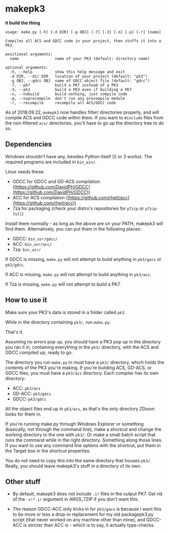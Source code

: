 # makepk3

**it build the thing**

```text
usage: make.py [-h] [-d DIR] [-g OBJ] [-7] [-3] [-n] [-p] [-r] [name]

Compiles all ACS and GDCC code in your project, then stuffs it into a PK3.

positional arguments:
  name                name of your PK3 (default: directory name)

optional arguments:
  -h, --help          show this help message and exit
  -d DIR, --dir DIR   location of your project (default: "pk3")
  -g OBJ, --gdcc OBJ  name of GDCC object file (default: "gdcc")
  -7, --pk7           build a PK7 instead of a PK3
  -3, --pk3           build a PK3 even if building a PK7
  -n, --nobuild       build nothing, just compile code
  -p, --noprecompile  don't run any precompile module
  -r, --recompile     recompile all ACS/GDCC code
```

As of 2018.09.22, `makepk3` now handles filter/ directories properly, and will
compile ACS and GDCC code within them. If you want to `#include` files from the
non-filtered `acs/` directories, you'll have to go up the directory tree to do so.


## Dependencies

Windows shouldn't have any, besides Python itself (2 or 3 works). The required
programs are included in `bin_win/`.

Linux needs these:

- GDCC for GDCC and GD-ACS compilation ([https://github.com/DavidPH/GDCC](https://github.com/DavidPH/GDCC))
- ACC  for ACS compilation ([https://github.com/rheit/acc](https://github.com/rheit/acc))
- 7za  for packaging (check your distro's repositories for `p7zip` or `p7zip-full`)

Install them normally - as long as the above are on your PATH, makepk3 will find them.
Alternatively, you can put them in the following places:

- GDCC: `bin_usr/gdcc/`
- ACC:  `bin_usr/acc/`
- 7za:  `bin_usr/`

If GDCC is missing, `make.py` will not attempt to build anything in `pk3/gacs` or `pk3/gdcc`.

If ACC is missing, `make.py` will not attempt to build anything in `pk3/acs`.

If 7za is missing, `make.py` will not attempt to build a PK7.

## How to use it

Make sure your PK3's data is stored in a folder called `pk3`.

While in the directory containing `pk3/`, run `make.py`.

That's it.

Assuming no errors pop up, you should have a PK3 pop up in the directory you ran
it in, containing everything in the `pk3/` directory, with the ACS and GDCC
compiled up, ready to go.

The directory you run `make.py` in must have a `pk3/` directory, which holds the
contents of the PK3 you're making. If you're building ACS, GD-ACS, or GDCC
files, you must have a `pk3/acs` directory. Each compiler has its own directory:

- ACC:    `pk3/acs`
- GD-ACC: `pk3/gacs`
- GDCC:   `pk3/gdcc`

All the object files end up in `pk3/acs`, as that's the only directory ZDoom
looks for them in.

If you're running make.py through Windows Explorer or something (basically, not
through the command line), make a shortcut and change the working directory to
the one with `pk3/`. Or make a small batch script that runs the command while
in the right directory. Something along those lines. If you want to use any command
line options with the shortcut, put them in the Target box in the shortcut properties.

You do not need to copy this into the same directory that houses `pk3/`. Really,
you should leave makepk3's stuff in a directory of its own.


## Other stuff

- By default, makepk3 does not include `.ir` files in the output PK7. Get rid of
  the `-x!*.ir` argument in ARGS\_7ZIP if you don't want this.

- The reason GDCC-ACC only kicks in for `pk3/gacs` is because I want this to be
  more or less a drop-in replacement for my old packagepk3.py script (that never
  worked on any machine other than mine), and GDCC-ACC is stricter than ACC is -
  which is to say, it actually type-checks.
